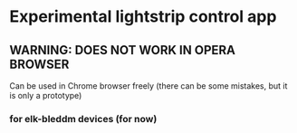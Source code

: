 # Experimental lightstrip control app
## WARNING:  DOES NOT WORK IN OPERA BROWSER
Can be used in Chrome browser freely 
(there can be some mistakes, but it is only a prototype)
 ### for elk-bleddm devices (for now)

